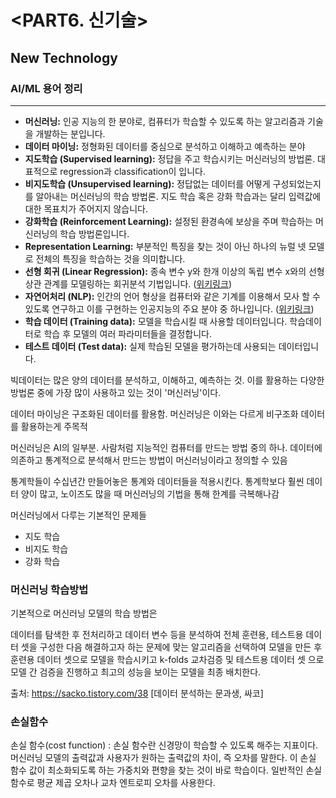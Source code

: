 # <PART6. 신기술>
## New Technology

### **AI/ML 용어 정리**

---

- **머신러닝:** 인공 지능의 한 분야로, 컴퓨터가 학습할 수 있도록 하는 알고리즘과 기술을 개발하는 분입니다.
- **데이터 마이닝:** 정형화된 데이터를 중심으로 분석하고 이해하고 예측하는 분야
- **지도학습 (Supervised learning):** 정답을 주고 학습시키는 머신러닝의 방법론. 대표적으로 regression과 classification이 입니다.
- **비지도학습 (Unsupervised learning):** 정답없는 데이터를 어떻게 구성되었는지를 알아내는 머신러닝의 학습 방법론. 지도 학습 혹은 강화 학습과는 달리 입력값에 대한 목표치가 주어지지 않습니다.
- **강화학습 (Reinforcement Learning):** 설정된 환경속에 보상을 주며 학습하는 머신러닝의 학습 방법론입니다.
- **Representation Learning:** 부분적인 특징을 찾는 것이 아닌 하나의 뉴럴 넷 모델로 전체의 특징을 학습하는 것을 의미합니다.
- **선형 회귀 (Linear Regression):** 종속 변수 y와 한개 이상의 독립 변수 x와의 선형 상관 관계를 모델링하는 회귀분석 기법입니다. ([위키링크](https://ko.wikipedia.org/wiki/선형_회귀))
- **자연어처리 (NLP):** 인간의 언어 형상을 컴퓨터와 같은 기계를 이용해서 모사 할 수 있도록 연구하고 이를 구현하는 인공지능의 주요 분야 중 하나입니다. ([위키링크](https://ko.wikipedia.org/wiki/자연어_처리))
- **학습 데이터 (Training data):** 모델을 학습시킬 때 사용할 데이터입니다. 학습데이터로 학습 후 모델의 여러 파라미터들을 결정합니다.
- **테스트 데이터 (Test data):** 실제 학습된 모델을 평가하는데 사용되는 데이터입니다.



빅데이터는 많은 양의 데이터를 분석하고, 이해하고, 예측하는 것. 이를 활용하는 다양한 방법론 중에 가장 많이 사용하고 있는 것이 '머신러닝'이다.

데이터 마이닝은 구조화된 데이터를 활용함. 머신러닝은 이와는 다르게 비구조화 데이터를 활용하는게 주목적

머신러닝은 AI의 일부분. 사람처럼 지능적인 컴퓨터를 만드는 방법 중의 하나. 데이터에 의존하고 통계적으로 분석해서 만드는 방법이 머신러닝이라고 정의할 수 있음

통계학들이 수십년간 만들어놓은 통계와 데이터들을 적용시킨다. 통계학보다 훨씬 데이터 양이 많고, 노이즈도 많을 때 머신러닝의 기법을 통해 한계를 극복해나감



머신러닝에서 다루는 기본적인 문제들

- 지도 학습
- 비지도 학습
- 강화 학습

### 머신러닝 학습방법

기본적으로 머신러닝 모델의 학습 방법은

데이터를 탐색한 후 전처리하고
데이터 변수 등을 분석하여 전체 훈련용, 테스트용 데이터 셋을 구성한 다음
해결하고자 하는 문제에 맞는 알고리즘을 선택하여 모델을 만든 후
훈련용 데이터 셋으로 모델을 학습시키고
k-folds 교차검증 및 테스트용 데이터 셋 으로 모델 간 검증을 진행하고
최고의 성능을 보이는 모델을 최종 배치한다.


출처: https://sacko.tistory.com/38 [데이터 분석하는 문과생, 싸코]

### 손실함수 
 손실 함수(cost function) : 손실 함수란 신경망이 학습할 수 있도록 해주는 지표이다. 머신러닝 모델의 출력값과 사용자가 원하는 출력값의 차이, 즉 오차를 말한다. 이 손실 함수 값이 최소화되도록 하는 가중치와 편향을 찾는 것이 바로 학습이다. 일반적인 손실 함수로 평균 제곱 오차나 교차 엔트로피 오차를 사용한다.
